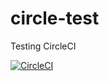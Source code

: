 # circle-test
Testing CircleCI

[![CircleCI](https://circleci.com/gh/kenanfallon/circle-test.svg?style=svg)](https://circleci.com/gh/kenanfallon/circle-test)
